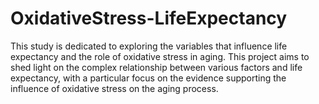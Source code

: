 # OxidativeStress-LifeExpectancy
 This study is dedicated to exploring the variables that influence life expectancy and the role of oxidative stress in aging. This project aims to shed light on the complex relationship between various factors and life expectancy, with a particular focus on the evidence supporting the influence of oxidative stress on the aging process.

